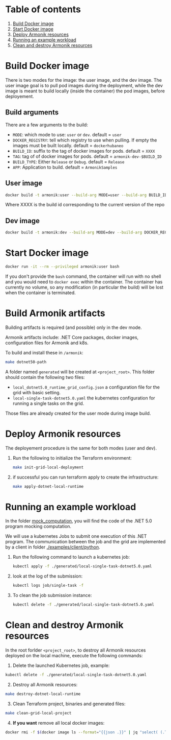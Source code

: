 # Table of contents
1. [Build Docker image](#build-docker-image)
2. [Start Docker image](#start-docker-image)
3. [Deploy Armonik resources](#deploy-armonik-resources)
4. [Running an example workload](#running-an-example-workload)
5. [Clean and destroy Armonik resources](#clean-and-destroy-armonik-resources)

# Build Docker image <a name="build-docker-image"></a>

There is two modes for the image: the user image, and the dev image.
The user image goal is to pull pod images during the deployment, while the dev image is meant to build locally (inside the container) the pod images, before deployement.

## Build arguments

There are a few arguments to the build:
- `MODE`: which mode to use: `user` or `dev`. default = `user`
- `DOCKER_REGISTRY`: tell which registry to use when pulling. If empty the images must be built locally. default = `dockerhubaneo`
- `BUILD_ID`: suffix to the tag of docker images for pods. default = `XXXX`
- `TAG`: tag of of docker images for pods. default = `armonik-dev-$BUILD_ID`
- `BUILD_TYPE`: Either `Release` or `Debug`. default = `Release`
- `APP`: Application to build. default = `ArmonikSamples`

## User image

```bash
docker build -t armonik:user --build-arg MODE=user --build-arg BUILD_ID=XXXX .
```

Where XXXX is the build id corresponding to the current version of the repo


## Dev image

```bash
docker build -t armonik:dev --build-arg MODE=dev --build-arg DOCKER_REGISTRY= .
```

# Start Docker image <a name="start-docker-image"></a>

```bash
docker run -it --rm --privileged armonik:user bash
```

If you don't provide the `bash` command, the container will run with no shell and you would need to `docker exec` within the container.
The container has currently no volume, so any modification (in particular the build) will be lost when the container is terminated.

# Build Armonik artifacts <a name="build-armonik-artifacts"></a>

Building artifacts is required (and possible) only in the dev mode.

Armonik artifacts include: .NET Core packages, docker images, configuration files for Armonik and k8s.

To build and install these in `/armonik`:
```bash
make dotnet50-path
```

A folder named `generated` will be created at `<project_root>`. This folder should contain the following
two files:
 * `local_dotnet5.0_runtime_grid_config.json` a configuration file for the grid with basic setting.
 * `local-single-task-dotnet5.0.yaml` the kubernetes configuration for running a single tasks on the grid.


Those files are already created for the user mode during image build.

# Deploy Armonik resources <a name="deploy-armonik-resources"></a>

The deployement procedure is the same for both modes (user and dev).

1. Run the following to initialize the Terraform environment:
   ```bash
   make init-grid-local-deployment
   ```

2. if successful you can run terraform apply to create the infrastructure:
   ```bash
   make apply-dotnet-local-runtime
   ```

# Running an example workload <a name="running-an-example-workload"></a>
In the folder [mock_computation](./examples/workloads/dotnet5.0/mock_computation), you will find the code of the
.NET 5.0 program mocking computation.

We will use a kubernetes Jobs to submit one execution of this .NET program. The communication between the job
and the grid are implemented by a client in folder [./examples/client/python](./examples/client/python).

1. Run the following command to launch a kubernetes job:
   ```bash
   kubectl apply -f ./generated/local-single-task-dotnet5.0.yaml
   ```

2. look at the log of the submission:
   ```bash
   kubectl logs job/single-task -f
   ```

3. To clean the job submission instance:
   ```bash
   kubectl delete -f ./generated/local-single-task-dotnet5.0.yaml
   ```

# Clean and destroy Armonik resources <a name="clean-and-destroy-armonik-resources"></a>
In the root forlder `<project_root>`, to destroy all Armonik resources deployed on the local machine, execute the following commands:

1. Delete the launched Kubernetes job, example:
```bash
kubectl delete -f ./generated/local-single-task-dotnet5.0.yaml
```

2. Destroy all Armonik resources:
```bash
make destroy-dotnet-local-runtime
```

3. Clean Terraform project, binaries and generated files:
```bash
make clean-grid-local-project
```

4. **If you want** remove all local docker images:
```bash
docker rmi -f $(docker image ls --format="{{json .}}" | jq "select( (.Tag==\"$ARMONIK_TAG\") ) .ID" | tr -d \")
```
